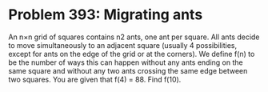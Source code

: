 # Problem 393: Migrating ants
An n×n grid of squares contains n2 ants, one ant per square. All ants
decide to move simultaneously to an adjacent square (usually 4
possibilities, except for ants on the edge of the grid or at the
corners). We define f(n) to be the number of ways this can happen
without any ants ending on the same square and without any two ants
crossing the same edge between two squares. You are given that f(4) =
88. Find f(10).
